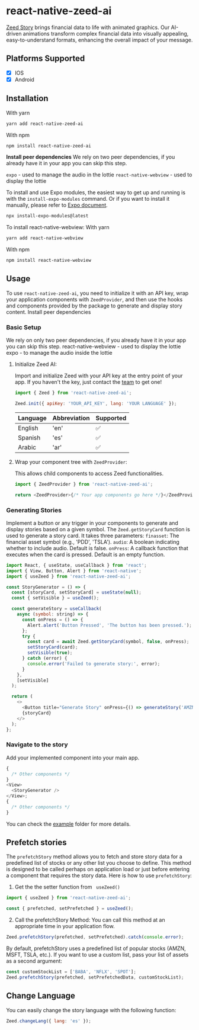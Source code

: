 # react-native-zeed-ai

[Zeed Story](https://zeed.ai/companies) brings financial data to life with animated graphics. Our AI-driven animations transform complex financial data into visually appealing, easy-to-understand formats, enhancing the overall impact of your message.

## Platforms Supported

- [x] IOS
- [x] Android

## Installation

With yarn

```bash
yarn add react-native-zeed-ai
```

With npm

```bash
npm install react-native-zeed-ai
```
**Install peer dependencies**
We rely on two peer dependencies, if you already have it in your app you can skip this step.

`expo` - used to manage the audio in the lottie
`react-native-webview` - used to display the lottie

To install and use Expo modules, the easiest way to get up and running is with the `install-expo-modules` command. Or if you want to install it manually, please refer to [Expo document](https://docs.expo.dev/bare/installing-expo-modules/).
```bash
npx install-expo-modules@latest
```
To install react-native-webview:
With yarn

```bash
yarn add react-native-webview
```

With npm

```bash
npm install react-native-webview
```
## Usage

To use `react-native-zeed-ai`, you need to initialize it with an API key, wrap your application components with `ZeedProvider`, and then use the hooks and components provided by the package to generate and display story content.
Install peer dependencies
### Basic Setup
We rely on only two peer dependencies, if you already have it in your app you can skip this step.
react-native-webview - used to display the lottie
expo - to manage the audio inside the lottie

1. Initialize Zeed AI:

   Import and initialize Zeed with your API key at the entry point of your app. If you haven't the key, just contact the [team](https://zeed.ai/companies) to get one!

   ```js
   import { Zeed } from 'react-native-zeed-ai';

   Zeed.init({ apiKey: 'YOUR_API_KEY', lang: 'YOUR LANGUAGE' });
   ```

   | Language | Abbreviation | Supported |
   | -------- | ------------ | --------- |
   | English  | 'en'         | ✅        |
   | Spanish  | 'es'         | ✅        |
   | Arabic   | 'ar'         | ✅        |

2. Wrap your component tree with `ZeedProvider`:

   This allows child components to access Zeed functionalities.

   ```js
   import { ZeedProvider } from 'react-native-zeed-ai';

   return <ZeedProvider>{/* Your app components go here */}</ZeedProvider>;
   ```

### Generating Stories

Implement a button or any trigger in your components to generate and display
stories based on a given symbol. The `Zeed.getStoryCard` function is used to generate a story card. It takes three parameters:
`finasset`: The financial asset symbol (e.g., 'PDD', 'TSLA').
`audio`: A boolean indicating whether to include audio. Default is false.
`onPress`: A callback function that executes when the card is pressed. Default is an empty function.

```javascript
import React, { useState, useCallback } from 'react';
import { View, Button, Alert } from 'react-native';
import { useZeed } from 'react-native-zeed-ai';

const StoryGenerator = () => {
  const [storyCard, setStoryCard] = useState(null);
  const { setVisible } = useZeed();

  const generateStory = useCallback(
    async (symbol: string) => {
      const onPress = () => {
        Alert.alert('Button Pressed', 'The button has been pressed.');
      };
      try {
        const card = await Zeed.getStoryCard(symbol, false, onPress);
        setStoryCard(card);
        setVisible(true);
      } catch (error) {
        console.error('Failed to generate story:', error);
      }
    },
    [setVisible]
  );

  return (
    <>
      <Button title="Generate Story" onPress={() => generateStory('AMZN')} />
      {storyCard}
    </>
  );
};
```

### Navigate to the story

Add your implemented component into your main app.

```javascript
{
  /* Other components */
}
<View>
  <StoryGenerator />
</View>;
{
  /* Other components */
}
```

You can check the [example](example/src/App.tsx) folder for more details.

## Prefetch stories

The `prefetchStory` method allows you to fetch and store story data for a predefined list of stocks or any other list you choose to define. This method is designed to be called perhaps on application load or just before entering a component that requires the story data. Here is how to use `prefetchStory`:

1. Get the the setter function from ` useZeed()`

```javascript
import { useZeed } from 'react-native-zeed-ai';

const { prefetched, setPrefetched } = useZeed();
```

2. Call the prefetchStory Method: You can call this method at an appropriate time in your application flow.

```javascript
Zeed.prefetchStory(prefetched, setPrefetched).catch(console.error);
```

By default, prefetchStory uses a predefined list of popular stocks (AMZN, MSFT, TSLA, etc.). If you want to use a custom list, pass your list of assets as a second argument:

```javascript
const customStockList = ['BABA', 'NFLX', 'SPOT'];
Zeed.prefetchStory(prefetched, setPrefetchedData, customStockList);
```

## Change Language

You can easily change the story language with the following function:

```javascript
Zeed.changeLang({ lang: 'es' });
```
